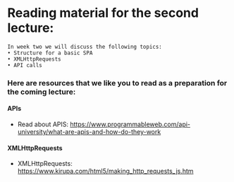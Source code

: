 # Reading material for the second lecture:

```
In week two we will discuss the following topics:
• Structure for a basic SPA
• XMLHttpRequests
• API calls
```

### Here are resources that we like you to read as a preparation for the coming lecture:

#### APIs
- Read about APIS: https://www.programmableweb.com/api-university/what-are-apis-and-how-do-they-work

#### XMLHttpRequests
- XMLHttpRequests: https://www.kirupa.com/html5/making_http_requests_js.htm
